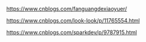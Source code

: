 



https://www.cnblogs.com/fanguangdexiaoyuer/

https://www.cnblogs.com/look-look/p/11765554.html





https://www.cnblogs.com/sparkdev/p/9787915.html